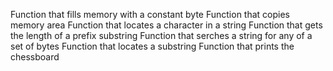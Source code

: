 Function that fills memory with a constant byte
Function that copies memory area
Function that locates a character in a string
Function that gets the length of a prefix substring
Function that serches a string for any of a set of bytes
Function that locates a substring
Function that prints the chessboard
